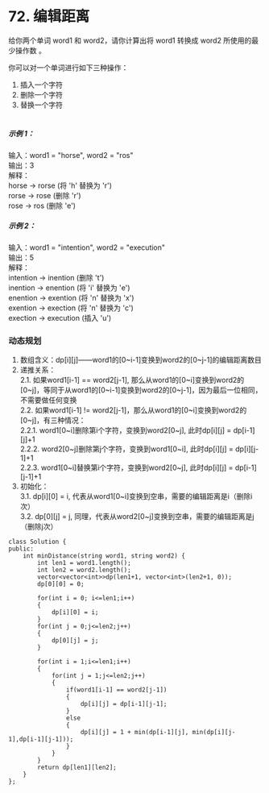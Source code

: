 # 72. 编辑距离
给你两个单词 word1 和 word2，请你计算出将 word1 转换成 word2 所使用的最少操作数 。

你可以对一个单词进行如下三种操作：

1. 插入一个字符  
2. 删除一个字符  
3. 替换一个字符  
 
##### 示例 1：

输入：word1 = "horse", word2 = "ros"  
输出：3  
解释：  
horse -> rorse (将 'h' 替换为 'r')  
rorse -> rose (删除 'r')  
rose -> ros (删除 'e')  
##### 示例 2：  

输入：word1 = "intention", word2 = "execution"  
输出：5  
解释：  
intention -> inention (删除 't')  
inention -> enention (将 'i' 替换为 'e')  
enention -> exention (将 'n' 替换为 'x')  
exention -> exection (将 'n' 替换为 'c')  
exection -> execution (插入 'u')  

### 动态规划
1. 数组含义：dp[i][j]——word1的[0~i-1]变换到word2的[0~j-1]的编辑距离数目  
2. 递推关系：  
  2.1. 如果word1[i-1] == word2[j-1], 那么从word1的[0~i]变换到word2的[0~j]，等同于从word1的[0~i-1]变换到word2的[0~j-1]，因为最后一位相同，不需要做任何变换  
  2.2. 如果word1[i-1] != word2[j-1]，那么从word1的[0~i]变换到word2的[0~j]，有三种情况：  
    2.2.1. word1[0~i]删除第i个字符，变换到word2[0~j], 此时dp[i][j] = dp[i-1][j]+1  
    2.2.2. word2[0~j]删除第j个字符，变换到word1[0~i], 此时dp[i][j] = dp[i][j-1]+1  
    2.2.3. word1[0~i]替换第i个字符，变换到word2[0~j], 此时dp[i][j] = dp[i-1][j-1]+1  
3. 初始化：  
  3.1. dp[i][0] = i, 代表从word1[0~i]变换到空串，需要的编辑距离是i（删除i次）  
  3.2. dp[0][j] = j, 同理，代表从word2[0~j]变换到空串，需要的编辑距离是j（删除j次）  
```
class Solution {
public:
    int minDistance(string word1, string word2) {
        int len1 = word1.length();
        int len2 = word2.length();
        vector<vector<int>>dp(len1+1, vector<int>(len2+1, 0));
        dp[0][0] = 0;

        for(int i = 0; i<=len1;i++)
        {
            dp[i][0] = i;
        }
        for(int j = 0;j<=len2;j++)
        {
            dp[0][j] = j;
        }

        for(int i = 1;i<=len1;i++)
        {
            for(int j = 1;j<=len2;j++)
            {
                if(word1[i-1] == word2[j-1])
                {
                    dp[i][j] = dp[i-1][j-1];
                }
                else
                {
                    dp[i][j] = 1 + min(dp[i-1][j], min(dp[i][j-1],dp[i-1][j-1]));
                }
            }
        }
        return dp[len1][len2];
    }
};
```

